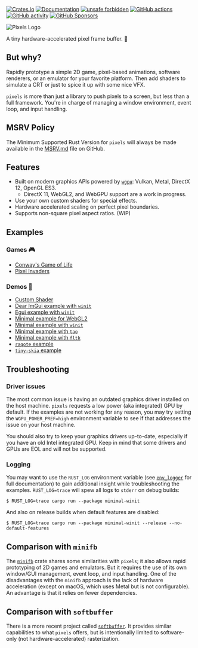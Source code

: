 [![Crates.io](https://img.shields.io/crates/v/pixels)](https://crates.io/crates/pixels "Crates.io version")
[![Documentation](https://img.shields.io/docsrs/pixels)](https://docs.rs/pixels "Documentation")
[![unsafe forbidden](https://img.shields.io/badge/unsafe-forbidden-success.svg)](https://github.com/rust-secure-code/safety-dance/)
[![GitHub actions](https://img.shields.io/github/actions/workflow/status/parasyte/pixels/ci.yml?branch=main)](https://github.com/parasyte/pixels/actions "CI")
[![GitHub activity](https://img.shields.io/github/last-commit/parasyte/pixels)](https://github.com/parasyte/pixels/commits "Commit activity")
[![GitHub Sponsors](https://img.shields.io/github/sponsors/parasyte)](https://github.com/sponsors/parasyte "Sponsors")

![Pixels Logo](img/pixels.png)

A tiny hardware-accelerated pixel frame buffer. 🦀

## But why?

Rapidly prototype a simple 2D game, pixel-based animations, software renderers, or an emulator for your favorite platform. Then add shaders to simulate a CRT or just to spice it up with some nice VFX.

`pixels` is more than just a library to push pixels to a screen, but less than a full framework. You're in charge of managing a window environment, event loop, and input handling.

## MSRV Policy

The Minimum Supported Rust Version for `pixels` will always be made available in the [MSRV.md](./MSRV.md) file on GitHub.

## Features

- Built on modern graphics APIs powered by [`wgpu`](https://crates.io/crates/wgpu): Vulkan, Metal, DirectX 12, OpenGL ES3.
    - DirectX 11, WebGL2, and WebGPU support are a work in progress.
- Use your own custom shaders for special effects.
- Hardware accelerated scaling on perfect pixel boundaries.
- Supports non-square pixel aspect ratios. (WIP)

## Examples

### Games 🎮

- [Conway's Game of Life](./examples/conway)
- [Pixel Invaders](./examples/invaders)

### Demos 🧪

- [Custom Shader](./examples/custom-shader)
- [Dear ImGui example with `winit`](./examples/imgui-winit)
- [Egui example with `winit`](./examples/minimal-egui)
- [Minimal example for WebGL2](./examples/minimal-web)
- [Minimal example with `winit`](./examples/minimal-winit)
- [Minimal example with `tao`](./examples/minimal-tao)
- [Minimal example with `fltk`](./examples/minimal-fltk)
- [`raqote` example](./examples/raqote-winit)
- [`tiny-skia` example](./examples/tiny-skia-winit)

## Troubleshooting

### Driver issues

The most common issue is having an outdated graphics driver installed on the host machine. `pixels`
requests a low power (aka integrated) GPU by default. If the examples are not working for any reason, you may try setting the `WGPU_POWER_PREF=high` environment variable to see if that addresses the issue on your host machine.

You should also try to keep your graphics drivers up-to-date, especially if you have an old Intel integrated GPU. Keep in mind that some drivers and GPUs are EOL and will not be supported.

### Logging

You may want to use the `RUST_LOG` environment variable (see [`env_logger`](https://docs.rs/env_logger) for full documentation) to gain additional insight while troubleshooting the examples. `RUST_LOG=trace` will spew all logs to `stderr` on debug builds:

```
$ RUST_LOG=trace cargo run --package minimal-winit
```

And also on release builds when default features are disabled:

```
$ RUST_LOG=trace cargo run --package minimal-winit --release --no-default-features
```

## Comparison with `minifb`

The [`minifb`](https://crates.io/crates/minifb) crate shares some similarities with `pixels`; it also allows rapid prototyping of 2D games and emulators. But it requires the use of its own window/GUI management, event loop, and input handling. One of the disadvantages with the `minifb` approach is the lack of hardware acceleration (except on macOS, which uses Metal but is not configurable). An advantage is that it relies on fewer dependencies.

## Comparison with `softbuffer`

There is a more recent project called [`softbuffer`](https://github.com/john01dav/softbuffer). It provides similar capabilities to what `pixels` offers, but is intentionally limited to software-only (not hardware-accelerated) rasterization.
